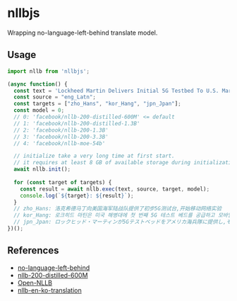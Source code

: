 # nllbjs

Wrapping no-language-left-behind translate model.

## Usage

```js
import nllb from 'nllbjs';

(async function() {
  const text = 'Lockheed Martin Delivers Initial 5G Testbed To U.S. Marine Corps And Begins Mobile Network Experimentation';
  const source = "eng_Latn";
  const targets = ["zho_Hans", "kor_Hang", "jpn_Jpan"];
  const model = 0;
  // 0: 'facebook/nllb-200-distilled-600M' <= default
  // 1: 'facebook/nllb-200-distilled-1.3B'
  // 2: 'facebook/nllb-200-1.3B'
  // 3: 'facebook/nllb-200-3.3B'
  // 4: 'facebook/nllb-moe-54b'

  // initialize take a very long time at first start.
  // it requires at least 8 GB of available storage during initialization.
  await nllb.init();
  
  for (const target of targets) {
    const result = await nllb.exec(text, source, target, model);
    console.log(`${target}: ${result}`);
  }
  // zho_Hans: 洛克希德马丁向美国海军陆战队提供了初步5G测试台,开始移动网络实验
  // kor_Hang: 로크히드 마틴은 미국 해병대에 첫 번째 5G 테스트 베드를 공급하고 모바일 네트워크 실험을 시작했습니다
  // jpn_Jpan: ロックヒッド・マーティンが5Gテストベッドをアメリカ海兵隊に提供し,モバイルネットワーク実験を開始
})();
```

## References

- [no-language-left-behind](https://ai.meta.com/research/no-language-left-behind/)
- [nllb-200-distilled-600M](https://huggingface.co/facebook/nllb-200-distilled-600M)
- [Open-NLLB](https://github.com/gordicaleksa/Open-NLLB)
- [nllb-en-ko-translation](https://int-i.github.io/python/2023-09-05/nllb-en-ko-translation/)